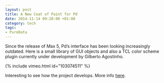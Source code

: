 ```yaml
---
layout: post
title: A New Coat of Paint for Pd
date: 2014-11-14 09:20:00 +01:00
category: tech
tags:
- PureData
---
```

Since the release of Max 5, Pd’s interface has been looking increasingly outdated. Here is a small library of GUI objects and also a TCL color scheme plugin currently under development by Gilberto Agostinho.

{% include vimeo.html id="103074511" %}

Interesting to see how the project develops. More info [here](https://forum.pdpatchrepo.info/topic/8555/gui-objects-and-color-scheme).
